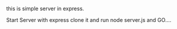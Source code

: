this is simple server in express.

Start Server with express 
clone it and run  node server.js 
and GO....
